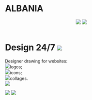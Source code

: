 # ALBANIA
<html>
    <body>
        <header>
            <img class="icons" src="/uploads/2020/12/painter-161318_1280_0_1606929818.png"/>
            <img src="/uploads/2020/12/watercolour-4116355_1280%201_0_1606929771.png">
        </header>
        <main>
            <h1>Design 24/7 <img class="icons" src="/uploads/2020/12/smiley-559124_1280_0_1606930190.png"/></h1>
            <p>Designer drawing for websites:<br/>
                <img class="marker" src="/uploads/2020/12/Group%201%20(1)_0_1606931792.png"/>logos;<br/>
                <img class="marker" src="/uploads/2020/12/Group%201%20(1)_0_1606931792.png"/>icons;<br/>
                <img class="marker" src="/uploads/2020/12/Group%201%20(1)_0_1606931792.png"/>collages.<br/>
            <img src="/uploads/2020/12/splatter-303249_1280%201_0_1606930441.png"/></p>
        </main>
        <footer>
            <a href=""><img class="icons" src="/uploads/2020/12/instagram-3288419_1280%201_0_1606932144.png"/></a>
            <a href=""><img class="icons" src="/uploads/2020/12/Whats%20App_0_1606932493.png"/></a>
        </footer>
    </body>
</html>
